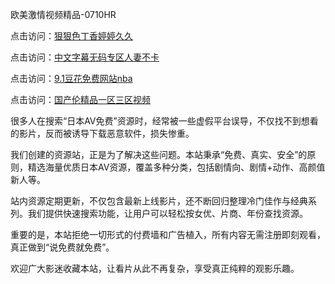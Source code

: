 欧美激情视频精品-0710HR

点击访问：<a href="https://heiliaoxqkkct.pages.dev">狠狠色丁香婷婷久久</a>

点击访问：<a href="https://heiliaoe8ajia.pages.dev">中文字幕无码专区人妻不卡</a>

点击访问：<a href="https://heiliaoga6s9v.pages.dev">9.1豆花免费网站nba</a>

点击访问：<a href="https://heiliaoll4qsx.pages.dev">国产伦精品一区三区视频</a>


很多人在搜索“日本AV免费”资源时，经常被一些虚假平台误导，不仅找不到想看的影片，反而被诱导下载恶意软件，损失惨重。

我们创建的资源站，正是为了解决这些问题。本站秉承“免费、真实、安全”的原则，精选海量优质日本AV资源，覆盖多种分类，包括剧情向、剧情+动作、高颜值新人等。

站内资源定期更新，不仅包含最新上线影片，还不断回归整理冷门佳作与经典系列。我们提供快速搜索功能，让用户可以轻松按女优、片商、年份查找资源。

重要的是，本站拒绝一切形式的付费墙和广告植入，所有内容无需注册即刻观看，真正做到“说免费就免费”。

欢迎广大影迷收藏本站，让看片从此不再复杂，享受真正纯粹的观影乐趣。

<span style="display:none;">[Canonical link](https://github.com/nhn20250710/riben202)</span>
